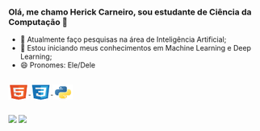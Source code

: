 ### Olá, me chamo Herick Carneiro, sou estudante de Ciência da Computação 👋


- 🔭 Atualmente faço pesquisas na área de Inteligência Artificial;
- 🌱 Estou iniciando meus conhecimentos em Machine Learning e Deep Learning;
- 😄 Pronomes: Ele/Dele
<div align="center">
  <a href="https://github.com/herickcarneiro">
</div>

<div style="display: inline_block"><br>
  <img align="center" alt="Herick-HTML" height="30" width="40" src="https://raw.githubusercontent.com/devicons/devicon/master/icons/html5/html5-original.svg">
  <img align="center" alt="Herick-CSS" height="30" width="40" src="https://raw.githubusercontent.com/devicons/devicon/master/icons/css3/css3-original.svg">
  <img align="center" alt="Herick-Python" height="30" width="40" src="https://raw.githubusercontent.com/devicons/devicon/master/icons/python/python-original.svg">
</div>

##
<div> 
  <a href="https://www.instagram.com/herickcarneiro_/" target="_blank"><img src="https://img.shields.io/badge/-Instagram-%23E4405F?style=for-the-badge&logo=instagram&logoColor=white" target="_blank"></a>
 	 <a href = "mailto:herickcarneiro@gmail.com"><img src="https://img.shields.io/badge/-Gmail-%23333?style=for-the-badge&logo=gmail&logoColor=white" target="_blank"></a>
  
</div>
